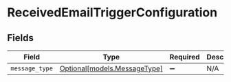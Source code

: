 # ReceivedEmailTriggerConfiguration


## Fields

| Field                                                    | Type                                                     | Required                                                 | Description                                              |
| -------------------------------------------------------- | -------------------------------------------------------- | -------------------------------------------------------- | -------------------------------------------------------- |
| `message_type`                                           | [Optional[models.MessageType]](../models/messagetype.md) | :heavy_minus_sign:                                       | N/A                                                      |